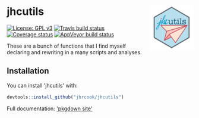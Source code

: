 
<!-- README.md is generated from README.Rmd. Please edit that file -->
jhcutils <a href="https://jhrcook.github.io/jhcutils/index.html"> <img src="man/figures/logo.png" align="right" alt="" width="120" /> </a>
==========================================================================================================================================

[![License: GPL v3](https://img.shields.io/badge/License-GPLv3-blue.svg)](https://www.gnu.org/licenses/gpl-3.0) [![Travis build status](https://travis-ci.org/jhrcook/jhcutils.svg?branch=master)](https://travis-ci.org/jhrcook/jhcutils) [![Coverage status](https://codecov.io/gh/jhrcook/jhcutils/branch/master/graph/badge.svg)](https://codecov.io/github/jhrcook/jhcutils?branch=master) [![AppVeyor build status](https://ci.appveyor.com/api/projects/status/github/jhrcook/jhcutils?branch=master&svg=true)](https://ci.appveyor.com/project/jhrcook/jhcutils)

These are a bunch of functions that I find myself declaring and rewriting in a many scripts and analyses.

Installation
------------

You can install 'jhcutils' with:

``` r
devtools::install_github("jhrcook/jhcutils")
```

Full documentation: ['pkgdown site'](https://jhrcook.github.io/jhcutils/index.html)
